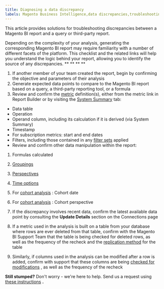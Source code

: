 ```yaml
---
title: Diagnosing a data discrepancy
labels: Magento Business Intelligence,data discrepancies,troubleshooting
---
```


This article provides solutions for troubleshooting discrepancies between a Magento BI report and a query or third-party report.

Depending on the complexity of your analysis, generating the corresponding Magento BI report may require familiarity with a number of different facets of the platform. This checklist and the related links will help you understand the logic behind your report, allowing you to identify the source of any discrepancies. ** ** ** ** 

1. If another member of your team created the report, begin by confirming the objective and parameters of their analysis
1. Generate expected data points to compare to the Magento BI report based on a query, a third-party reporting tool, or a formula
1. Review and confirm the [metric](https://support.magento.com/hc/en-us/articles/360016504592-Create-metrics) definition(s), either from the metric link in Report Builder or by visiting the [System Summary](https://support.magento.com/hc/en-us/articles/360016730971-Understand-View-definitions-of-metrics-filters-columns-and-column-references-in-the-System-Summary) tab:

* Data table
* Operation
* Operand column, including its calculation if it is derived (via System Summary)
* Timestamp
* For subscription metrics: start and end dates
* Filters, including those contained in any [filter sets](https://support.magento.com/hc/en-us/articles/360016505492-Create-filter-sets) applied
* Review and confirm other data manipulation within the report:

1. Formulas calculated

1. [Groupings](https://support.magento.com/hc/en-us/articles/360016730831-Create-analyses-using-the-Report-Builder#groupsegment)

1. [Perspectives](https://support.magento.com/hc/en-us/articles/360016730831-Create-analyses-using-the-Report-Builder#filtersperspectivetime)

1. [Time options](https://support.magento.com/hc/en-us/articles/360016730831-Create-analyses-using-the-Report-Builder#settime)

1. For [cohort analysis](https://support.magento.com/hc/en-us/articles/360016504632-Create-cohort-analysis) : Cohort date

1. For [cohort analysis](https://support.magento.com/hc/en-us/articles/360016504632-Create-cohort-analysis) : Cohort perspective

1. If the discrepancy involves recent data, confirm the latest available data point by consulting the **Update Details** section on the Connections page

1. If a metric used in the analysis is built on a table from your database where rows are ever deleted from that table, confirm with the Magento BI Support Team that the table is being checked for deleted rows, as well as the frequency of the recheck and the [replication method](https://support.magento.com/hc/en-us/articles/360016731631-Best-practice-Optimizing-your-database-for-analysis) for the table

1. Similarly, if columns used in the analysis can be modified after a row is added, confirm with support that these columns are being [checked for modifications](https://support.magento.com/hc/en-us/articles/360016506452-Configuring-data-rechecks) , as well as the frequency of the recheck

 **Still stumped?** Don't worry - we're here to help. Send us a request using [these instructions](https://support.magento.com/hc/en-us/articles/360016505312)  **.** 